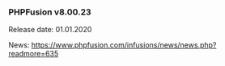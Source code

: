 ### PHPFusion v8.00.23
Release date: 01.01.2020

News: https://www.phpfusion.com/infusions/news/news.php?readmore=635
